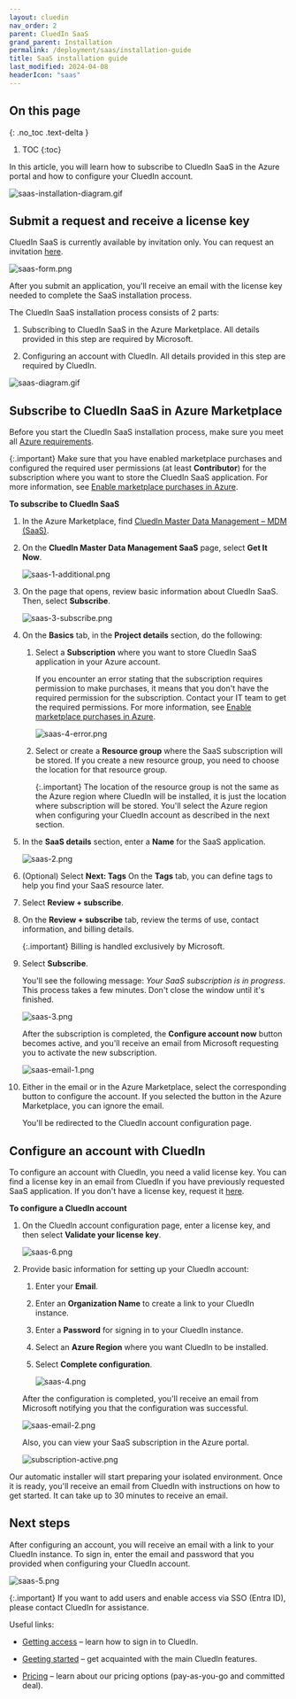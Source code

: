 ```yaml
---
layout: cluedin
nav_order: 2
parent: CluedIn SaaS
grand_parent: Installation
permalink: /deployment/saas/installation-guide
title: SaaS installation guide
last_modified: 2024-04-08
headerIcon: "saas"
---
```

## On this page
{: .no_toc .text-delta }
1. TOC
{:toc}

In this article, you will learn how to subscribe to CluedIn SaaS in the Azure portal and how to configure your CluedIn account.

![saas-installation-diagram.gif](../../assets/images/deployment/saas-install/saas-installation-diagram.gif)

## Submit a request and receive a license key

CluedIn SaaS is currently available by invitation only. You can request an invitation [here](https://www.cluedin.com/saas-invitation-application).

![saas-form.png](../../assets/images/deployment/saas-install/saas-form.png)

After you submit an application, you'll receive an email with the license key needed to complete the SaaS installation process.

The CluedIn SaaS installation process consists of 2 parts: 

1. Subscribing to CluedIn SaaS in the Azure Marketplace. All details provided in this step are required by Microsoft.

1. Configuring an account with CluedIn. All details provided in this step are required by CluedIn.

![saas-diagram.gif](../../assets/images/deployment/saas-install/saas-diagram.gif)

## Subscribe to CluedIn SaaS in Azure Marketplace

Before you start the CluedIn SaaS installation process, make sure you meet all [Azure requirements](/deployment/saas/requirements).

{:.important}
Make sure that you have enabled marketplace purchases and configured the required user permissions (at least **Contributor**) for the subscription where you want to store the CluedIn SaaS application. For more information, see [Enable marketplace purchases in Azure](https://learn.microsoft.com/en-us/azure/cost-management-billing/manage/enable-marketplace-purchases).

**To subscribe to CluedIn SaaS**

1. In the Azure Marketplace, find [CluedIn Master Data Management – MDM (SaaS)](https://azuremarketplace.microsoft.com/en-us/marketplace/apps/cluedin.cluedin-saas?tab=Overview).

1. On the **CluedIn Master Data Management SaaS** page, select **Get It Now**.

    ![saas-1-additional.png](../../assets/images/deployment/saas-install/saas-1-additional.png)

1. On the page that opens, review basic information about CluedIn SaaS. Then, select **Subscribe**.

    ![saas-3-subscribe.png](../../assets/images/deployment/saas-install/saas-3-subscribe.png)

1. On the **Basics** tab, in the **Project details** section, do the following:

    1. Select a **Subscription** where you want to store CluedIn SaaS application in your Azure account.

        If you encounter an error stating that the subscription requires permission to make purchases, it means that you don't have the required permission for the subscription. Contact your IT team to get the required permissions. For more information, see [Enable marketplace purchases in Azure](https://learn.microsoft.com/en-us/azure/cost-management-billing/manage/enable-marketplace-purchases).
        
        ![saas-4-error.png](../../assets/images/deployment/saas-install/saas-4-error.png)

    1. Select or create a **Resource group** where the SaaS subscription will be stored. If you create a new resource group, you need to choose the location for that resource group.
    
        {:.important}
        The location of the resource group is not the same as the Azure region where CluedIn will be installed, it is just the location where subscription will be stored. You'll select the Azure region when configuring your CluedIn account as described in the next section.

1. In the **SaaS details** section, enter a **Name** for the SaaS application.

    ![saas-2.png](../../assets/images/deployment/saas-install/saas-2.png)

1. (Optional) Select **Next: Tags** On the **Tags** tab, you can define tags to help you find your SaaS resource later.

1. Select **Review + subscribe**.

1. On the **Review + subscribe** tab, review the terms of use, contact information, and billing details.

    {:.important}
    Billing is handled exclusively by Microsoft.

1. Select **Subscribe**.

    You'll see the following message: _Your SaaS subscription is in progress_. This process takes a few minutes. Don't close the window until it's finished.

    ![saas-3.png](../../assets/images/deployment/saas-install/saas-3.png)

    After the subscription is completed, the **Configure account now** button becomes active, and you'll receive an email from Microsoft requesting you to activate the new subscription.

    ![saas-email-1.png](../../assets/images/deployment/saas-install/saas-email-1.png)

1. Either in the email or in the Azure Marketplace, select the corresponding button to configure the account. If you selected the button in the Azure Marketplace, you can ignore the email.

    You'll be redirected to the CluedIn account configuration page.

## Configure an account with CluedIn

To configure an account with CluedIn, you need a valid license key. You can find a license key in an email from CluedIn if you have previously requested SaaS application. If you don't have a license key, request it [here](https://www.cluedin.com/saas-invitation-application).

**To configure a CluedIn account**

1. On the CluedIn account configuration page, enter a license key, and then select **Validate your license key**.

    ![saas-6.png](../../assets/images/deployment/saas-install/saas-6.png)

1. Provide basic information for setting up your CluedIn account:

    1. Enter your **Email**.

    1. Enter an **Organization Name** to create a link to your CluedIn instance.

    1. Enter a **Password** for signing in to your CluedIn instance.

    1. Select an **Azure Region** where you want CluedIn to be installed.

    1. Select **Complete configuration**.

        ![saas-4.png](../../assets/images/deployment/saas-install/saas-4.png)

    After the configuration is completed, you'll receive an email from Microsoft notifying you that the configuration was successful.

    ![saas-email-2.png](../../assets/images/deployment/saas-install/saas-email-2.png)

    Also, you can view your SaaS subscription in the Azure portal.

    ![subscription-active.png](../../assets/images/deployment/saas-install/subscription-active.png)
    
Our automatic installer will start preparing your isolated environment. Once it is ready, you'll receive an email from CluedIn with instructions on how to get started. It can take up to 30 minutes to receive an email.

## Next steps

After configuring an account, you will receive an email with a link to your CluedIn instance. To sign in, enter the email and password that you provided when configuring your CluedIn account.

![saas-5.png](../../assets/images/deployment/saas-install/saas-5.png)

{:.important}
If you want to add users and enable access via SSO (Entra ID), please contact CluedIn for assistance.

Useful links:

- [Getting access](https://documentation.cluedin.net/getting-access#sign-in-by-email) – learn how to sign in to CluedIn.

- [Geeting started](https://documentation.cluedin.net/getting-started) – get acquainted with the main CluedIn features.

- [Pricing](/deployment/pricing) – learn about our pricing options (pay-as-you-go and committed deal).